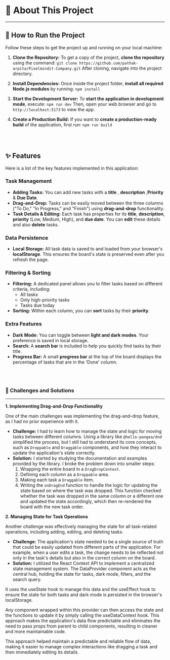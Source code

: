 # 🌟 About This Project

---

## 🚀 How to Run the Project

Follow these steps to get the project up and running on your local machine:

1.  **Clone the Repository:**
    To get a copy of the project, **clone the repository** using the command:
    `git clone https://github.com/pathak-arpita/Pixelmindit-Company.git`
    After cloning, navigate into the project directory.

2.  **Install Dependencies:**
    Once inside the project folder, **install all required Node.js modules** by running:
    `npm install`

3.  **Start the Development Server:**
    To **start the application in development mode**, execute:
    `npm run dev`
    Then, open your web browser and go to `http://localhost:5173` to view the app.

4.  **Create a Production Build:**
    If you want to **create a production-ready build** of the application, first run:
    `npm run build`


<br><br>
    

## ✨ Features

Here is a list of the key features implemented in this application:

### Task Management
* **Adding Tasks:** You can add new tasks with a **title** , **description** ,**Priority** & **Due Date**.
* **Drag-and-Drop:** Tasks can be easily moved between the three columns ("To Do," "In Progress," and "Finish") using **drag-and-drop** functionality.
* **Task Details & Editing:** Each task has properties for its **title**, **description**, **priority** (Low, Medium, High), and **due date**. You can **edit** these details and also **delete** tasks.

### Data Persistence
* **Local Storage:** All task data is saved to and loaded from your browser's **localStorage**. This ensures the board's state is preserved even after you refresh the page.

### Filtering & Sorting
* **Filtering:** A dedicated panel allows you to filter tasks based on different criteria, including:
    * All tasks
    * Only high-priority tasks
    * Tasks due today
* **Sorting:** Within each column, you can **sort** tasks by their **priority**.

### Extra Features
* **Dark Mode:** You can toggle between **light and dark modes**. Your preference is saved in local storage.
* **Search:** A **search bar** is included to help you quickly find tasks by their title.
* **Progress Bar:** A small **progress bar** at the top of the board displays the percentage of tasks that are in the 'Done' column.


<br><br>

### 🚧 Challenges and Solutions

---

**1. Implementing Drag-and-Drop Functionality**

One of the main challenges was implementing the drag-and-drop feature, as I had no prior experience with it.

* **Challenge:** I had to learn how to manage the state and logic for moving tasks between different columns. Using a library like `@hello-pangea/dnd` simplified the process, but I still had to understand its core concepts, such as `Droppable` and `Draggable` components, and how they interact to update the application's state correctly.
* **Solution:** I started by studying the documentation and examples provided by the library. I broke the problem down into smaller steps:
    1.  Wrapping the entire board in a `DragDropContext`.
    2.  Defining each column as a `Droppable` area.
    3.  Making each task a `Draggable` item.
    4.  Writing the `onDragEnd` function to handle the logic for updating the state based on where the task was dropped. This function checked whether the task was dropped in the same column or a different one and updated the state accordingly, which then re-rendered the board with the new task order.

**2. Managing State for Task Operations**

Another challenge was effectively managing the state for all task-related operations, including adding, editing, and deleting tasks.

* **Challenge:** The application's state needed to be a single source of truth that could be easily updated from different parts of the application. For example, when a user edits a task, the change needs to be reflected not only in the task's details but also in the correct column on the board.
* **Solution:**  I utilized the React Context API to implement a centralized state management system.
The DataProvider component acts as the central hub, holding the state for tasks, dark mode, filters, and the search query.

It uses the useState hook to manage this data and the useEffect hook to ensure the state for both tasks and dark mode is persisted in the browser's localStorage.

Any component wrapped within this provider can then access the state and the functions to update it by simply calling the useDataContext hook. This approach makes the application's data flow predictable and eliminates the need to pass props from parent to child components, resulting in cleaner and more maintainable code.

This approach helped maintain a predictable and reliable flow of data, making it easier to manage complex interactions like dragging a task and then immediately editing its details.